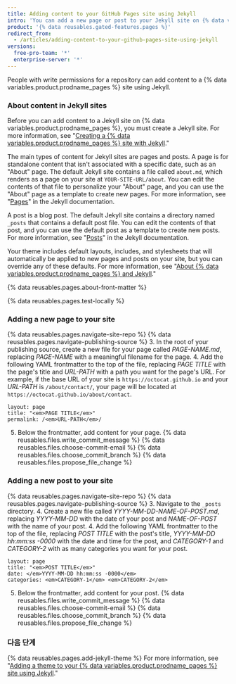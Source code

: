```yaml
---
title: Adding content to your GitHub Pages site using Jekyll
intro: 'You can add a new page or post to your Jekyll site on {% data variables.product.prodname_pages %}.'
product: '{% data reusables.gated-features.pages %}'
redirect_from:
  - /articles/adding-content-to-your-github-pages-site-using-jekyll
versions:
  free-pro-team: '*'
  enterprise-server: '*'
---
```


People with write permissions for a repository can add content to a {% data variables.product.prodname_pages %} site using Jekyll.

### About content in Jekyll sites

Before you can add content to a Jekyll site on {% data variables.product.prodname_pages %}, you must create a Jekyll site. For more information, see "[Creating a {% data variables.product.prodname_pages %} site with Jekyll](/articles/creating-a-github-pages-site-with-jekyll)."

The main types of content for Jekyll sites are pages and posts. A page is for standalone content that isn't associated with a specific date, such as an "About" page. The default Jekyll site contains a file called `about.md`, which renders as a page on your site at `YOUR-SITE-URL/about`. You can edit the contents of that file to personalize your "About" page, and you can use the "About" page as a template to create new pages. For more information, see "[Pages](https://jekyllrb.com/docs/pages/)" in the Jekyll documentation.

A post is a blog post. The default Jekyll site contains a directory named `_posts` that contains a default post file. You can edit the contents of that post, and you can use the default post as a template to create new posts. For more information, see "[Posts](https://jekyllrb.com/docs/posts/)" in the Jekyll documentation.

Your theme includes default layouts, includes, and stylesheets that will automatically be applied to new pages and posts on your site, but you can override any of these defaults. For more information, see "[About {% data variables.product.prodname_pages %} and Jekyll](/articles/about-github-pages-and-jekyll#themes)."

{% data reusables.pages.about-front-matter %}

{% data reusables.pages.test-locally %}

### Adding a new page to your site

{% data reusables.pages.navigate-site-repo %}
{% data reusables.pages.navigate-publishing-source %}
3. In the root of your publishing source, create a new file for your page called _PAGE-NAME.md_, replacing _PAGE-NAME_ with a meaningful filename for the page.
4. Add the following YAML frontmatter to the top of the file, replacing _PAGE TITLE_ with the page's title and _URL-PATH_ with a path you want for the page's URL. For example, if the base URL of your site is `https://octocat.github.io` and your _URL-PATH_ is `/about/contact/`, your page will be located at `https://octocat.github.io/about/contact`.
  ```shell
  layout: page
  title: "<em>PAGE TITLE</em>"
  permalink: /<em>URL-PATH</em>/
  ```
5. Below the frontmatter, add content for your page.
{% data reusables.files.write_commit_message %}
{% data reusables.files.choose-commit-email %}
{% data reusables.files.choose_commit_branch %}
{% data reusables.files.propose_file_change %}

### Adding a new post to your site

{% data reusables.pages.navigate-site-repo %}
{% data reusables.pages.navigate-publishing-source %}
3. Navigate to the `_posts` directory.
4. Create a new file called _YYYY-MM-DD-NAME-OF-POST.md_, replacing _YYYY-MM-DD_ with the date of your post and _NAME-OF-POST_ with the name of your post.
4. Add the following YAML frontmatter to the top of the file, replacing _POST TITLE_ with the post's title, _YYYY-MM-DD hh:mm:ss -0000_ with the date and time for the post, and _CATEGORY-1_ and _CATEGORY-2_ with as many categories you want for your post.
  ```shell
  layout: page
  title: "<em>POST TITLE</em>"
  date: </em>YYYY-MM-DD hh:mm:ss -0000</em>
  categories: <em>CATEGORY-1</em> <em>CATEGORY-2</em>
  ```
5. Below the frontmatter, add content for your post.
{% data reusables.files.write_commit_message %}
{% data reusables.files.choose-commit-email %}
{% data reusables.files.choose_commit_branch %}
{% data reusables.files.propose_file_change %}

### 다음 단계

{% data reusables.pages.add-jekyll-theme %} For more information, see "[Adding a theme to your {% data variables.product.prodname_pages %} site using Jekyll](/articles/adding-a-theme-to-your-github-pages-site-using-jekyll)."
